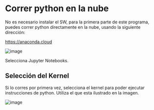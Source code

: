 # Correr python en la nube

No es necesario instalar el SW, para la primera parte de este programa, puedes correr python directamente en la nube, usando la siguiente dirección:

https://anaconda.cloud

![image](https://github.com/user-attachments/assets/a976e94f-11b3-41e8-8867-1340c9213dfd)

Selecciona Jupyter Notebooks.

## Selección del Kernel

Si lo corres por primera vez, selecciona el kernel para poder ejecutar instrucciones de python. Utiliza el que esta ilustrado en la imagen.

![image](https://github.com/user-attachments/assets/4f8ec94f-8c1f-4f96-baec-44a15679ec17)

